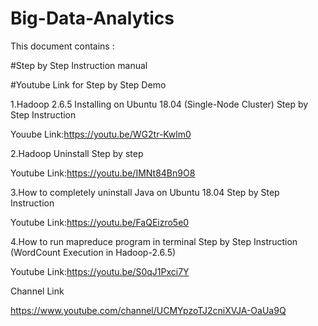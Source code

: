 # Big-Data-Analytics

This document contains :

#Step by Step Instruction manual

#Youtube Link for Step by Step Demo




1.Hadoop 2.6.5 Installing on Ubuntu 18.04 (Single-Node Cluster) Step by Step Instruction

Youube Link:https://youtu.be/WG2tr-Kwlm0


2.Hadoop Uninstall Step by step

Youtube Link:https://youtu.be/IMNt84Bn9O8

3.How to completely uninstall Java on Ubuntu 18.04 Step by Step Instruction

Youtube Link:https://youtu.be/FaQEizro5e0


4.How to run mapreduce program in terminal Step by Step Instruction (WordCount Execution in Hadoop-2.6.5)

Youtube Link:https://youtu.be/S0qJ1Pxci7Y

Channel Link

https://www.youtube.com/channel/UCMYpzoTJ2cniXVJA-OaUa9Q


